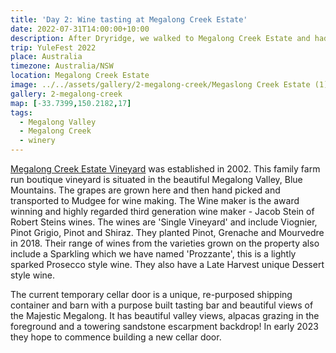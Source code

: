 ```yaml
---
title: 'Day 2: Wine tasting at Megalong Creek Estate'
date: 2022-07-31T14:00:00+10:00
description: After Dryridge, we walked to Megalong Creek Estate and had a second wine tasting there.
trip: YuleFest 2022
place: Australia
timezone: Australia/NSW
location: Megalong Creek Estate
image: ../../assets/gallery/2-megalong-creek/Megaslong Creek Estate (1).jpeg
gallery: 2-megalong-creek
map: [-33.7399,150.2182,17]
tags:
  - Megalong Valley
  - Megalong Creek
  - winery
---
```

[Megalong Creek Estate Vineyard](https://www.megalongcreekestate.com/) was established in 2002. This  family farm run boutique vineyard is situated in the beautiful Megalong Valley, Blue Mountains. The grapes are grown here and then hand picked and transported to Mudgee for wine making. The Wine maker is the award winning and highly regarded third generation wine maker - Jacob Stein of Robert Steins wines. The wines are 'Single Vineyard' and include Viognier, Pinot Grigio, Pinot and Shiraz. They planted Pinot, Grenache and Mourvedre in 2018.  Their range of wines from the varieties grown on the property also include a Sparkling which we have named 'Prozzante', this is a lightly sparked Prosecco style wine. They also have a Late Harvest unique Dessert style wine.

The current temporary cellar door is a unique, re-purposed shipping container and barn with a purpose built tasting bar and beautiful views of the Majestic Megalong. It has beautiful valley views, alpacas grazing in the foreground and a towering sandstone escarpment backdrop! In early 2023 they hope to commence building a new cellar door.
